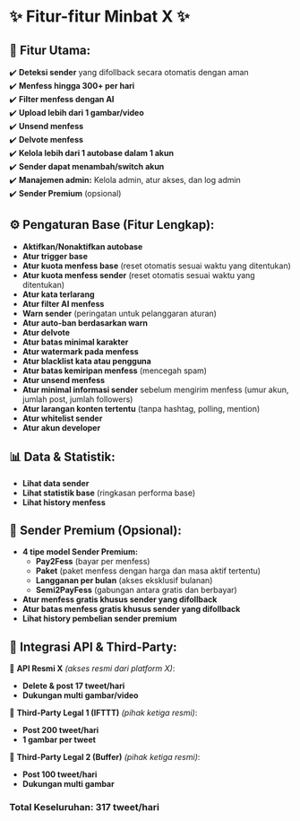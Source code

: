 # **✨ Fitur-fitur Minbat X ✨**  

## **🔹 Fitur Utama:**  
✔️ **Deteksi sender** yang difollback secara otomatis dengan aman  
✔️ **Menfess hingga 300+ per hari**  
✔️ **Filter menfess dengan AI**  
✔️ **Upload lebih dari 1 gambar/video**  
✔️ **Unsend menfess**  
✔️ **Delvote menfess**  
✔️ **Kelola lebih dari 1 autobase dalam 1 akun**  
✔️ **Sender dapat menambah/switch akun**  
✔️ **Manajemen admin:** Kelola admin, atur akses, dan log admin  
✔️ **Sender Premium** (opsional)

## **⚙️ Pengaturan Base (Fitur Lengkap):**  
- **Aktifkan/Nonaktifkan autobase**  
- **Atur trigger base**  
- **Atur kuota menfess base** (reset otomatis sesuai waktu yang ditentukan)  
- **Atur kuota menfess sender** (reset otomatis sesuai waktu yang ditentukan)  
- **Atur kata terlarang**  
- **Atur filter AI menfess**  
- **Warn sender** (peringatan untuk pelanggaran aturan)  
- **Atur auto-ban berdasarkan warn**  
- **Atur delvote**  
- **Atur batas minimal karakter**  
- **Atur watermark pada menfess**  
- **Atur blacklist kata atau pengguna**  
- **Atur batas kemiripan menfess** (mencegah spam)  
- **Atur unsend menfess**  
- **Atur minimal informasi sender** sebelum mengirim menfess (umur akun, jumlah post, jumlah followers)  
- **Atur larangan konten tertentu** (tanpa hashtag, polling, mention)  
- **Atur whitelist sender**  
- **Atur akun developer**  

## **📊 Data & Statistik:**  
- **Lihat data sender**  
- **Lihat statistik base** (ringkasan performa base)  
- **Lihat history menfess**  

## **💎 Sender Premium (Opsional):**  
- **4 tipe model Sender Premium:**  
  - **Pay2Fess** (bayar per menfess)  
  - **Paket** (paket menfess dengan harga dan masa aktif tertentu)  
  - **Langganan per bulan** (akses eksklusif bulanan)  
  - **Semi2PayFess** (gabungan antara gratis dan berbayar)  
- **Atur menfess gratis khusus sender yang difollback**  
- **Atur batas menfess gratis khusus sender yang difollback**  
- **Lihat history pembelian sender premium**  

## **🔗 Integrasi API & Third-Party:**  
🔹 **API Resmi X** *(akses resmi dari platform X)*:  
  - **Delete & post 17 tweet/hari**  
  - **Dukungan multi gambar/video**

🔹 **Third-Party Legal 1 (IFTTT)** *(pihak ketiga resmi)*:  
  - **Post 200 tweet/hari**  
  - **1 gambar per tweet**  

🔹 **Third-Party Legal 2 (Buffer)** *(pihak ketiga resmi)*:  
  - **Post 100 tweet/hari**  
  - **Dukungan multi gambar**  

### **Total Keseluruhan:** **317 tweet/hari**

